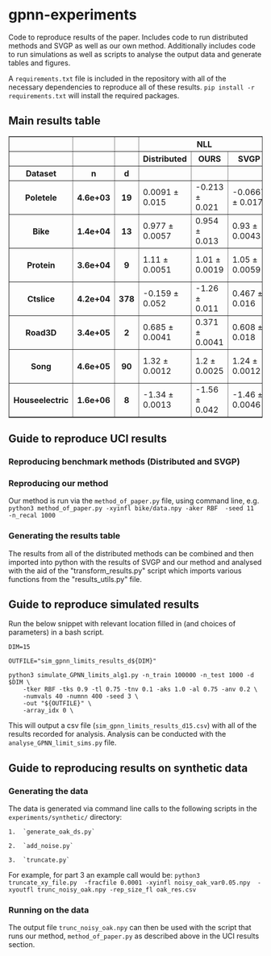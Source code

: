 # gpnn-experiments
Code to reproduce results of the paper. Includes code to run distributed methods and SVGP as well as our own method. Additionally includes code to run simulations as well as scripts to analyse the output data and generate tables and figures.

A `requirements.txt` file is included in the repository with all of the necessary dependencies to reproduce all of these results.
`pip install -r requirements.txt` will install the required packages.

## Main results table
<table border="1" class="dataframe">  <thead>    <tr>      <th></th>      <th></th>      <th></th>      <th colspan="3" halign="left">NLL</th>      <th colspan="3" halign="left">RMSE</th>    </tr>    <tr>      <th></th>      <th></th>      <th></th>      <th>Distributed</th>      <th>OURS</th>      <th>SVGP</th>      <th>Distributed</th>      <th>OURS</th>      <th>SVGP</th>    </tr>    <tr>      <th>Dataset</th>      <th>n</th>      <th>d</th>      <th></th>      <th></th>      <th></th>      <th></th>      <th></th>      <th></th>    </tr>  </thead>  <tbody>    <tr>      <th>Poletele</th>      <th>4.6e+03</th>      <th>19</th>      <td>0.0091 ± 0.015</td>      <td>-0.213 ± 0.021</td>      <td>-0.0667 ± 0.017</td>      <td>0.241 ± 0.0033</td>      <td>0.195 ± 0.0046</td>      <td>0.226 ± 0.0059</td>    </tr>    <tr>      <th>Bike</th>      <th>1.4e+04</th>      <th>13</th>      <td>0.977 ± 0.0057</td>      <td>0.954 ± 0.013</td>      <td>0.93 ± 0.0043</td>      <td>0.634 ± 0.004</td>      <td>0.625 ± 0.0078</td>      <td>0.606 ± 0.0033</td>    </tr>    <tr>      <th>Protein</th>      <th>3.6e+04</th>      <th>9</th>      <td>1.11 ± 0.0051</td>      <td>1.01 ± 0.0019</td>      <td>1.05 ± 0.0059</td>      <td>0.733 ± 0.0038</td>      <td>0.666 ± 0.0017</td>      <td>0.688 ± 0.0043</td>    </tr>    <tr>      <th>Ctslice</th>      <th>4.2e+04</th>      <th>378</th>      <td>-0.159 ± 0.052</td>      <td>-1.26 ± 0.011</td>      <td>0.467 ± 0.016</td>      <td>0.237 ± 0.012</td>      <td>0.132 ± 0.0007</td>      <td>0.384 ± 0.0064</td>    </tr>    <tr>      <th>Road3D</th>      <th>3.4e+05</th>      <th>2</th>      <td>0.685 ± 0.0041</td>      <td>0.371 ± 0.0041</td>      <td>0.608 ± 0.018</td>      <td>0.478 ± 0.0023</td>      <td>0.351 ± 0.0014</td>      <td>0.443 ± 0.008</td>    </tr>    <tr>      <th>Song</th>      <th>4.6e+05</th>      <th>90</th>      <td>1.32 ± 0.0012</td>      <td>1.2 ± 0.0025</td>      <td>1.24 ± 0.0012</td>      <td>0.851 ± 6.7e-05</td>      <td>0.801 ± 0.0025</td>      <td>0.834 ± 0.0011</td>    </tr>    <tr>      <th>Houseelectric</th>      <th>1.6e+06</th>      <th>8</th>      <td>-1.34 ± 0.0013</td>      <td>-1.56 ± 0.042</td>      <td>-1.46 ± 0.0046</td>      <td>0.0626 ± 5.2e-05</td>      <td>0.0506 ± 0.0021</td>      <td>0.0566 ± 0.00011</td>    </tr>  </tbody></table>

## Guide to reproduce UCI results
### Reproducing benchmark methods (Distributed and SVGP)

### Reproducing our method
Our method is run via the `method_of_paper.py` file, using command line, e.g.
`python3 method_of_paper.py -xyinfl bike/data.npy -aker RBF  -seed 11   -n_recal 1000`

### Generating the results table
The results from all of the distributed methods can be combined and then imported into python with the results of SVGP and our method and analysed with the aid of the "transform_results.py" script which imports various functions from the "results_utils.py" file.

## Guide to reproduce simulated results
Run the below snippet with relevant location filled in (and choices of parameters) in a bash script.
```
DIM=15

OUTFILE="sim_gpnn_limits_results_d${DIM}"

python3 simulate_GPNN_limits_alg1.py -n_train 100000 -n_test 1000 -d $DIM \
    -tker RBF -tks 0.9 -tl 0.75 -tnv 0.1 -aks 1.0 -al 0.75 -anv 0.2 \
    -numvals 40 -numnn 400 -seed 3 \
    -out "${OUTFILE}" \
    -array_idx 0 \
```

This will output a csv file (`sim_gpnn_limits_results_d15.csv`) with all of the results recorded for analysis. Analysis can be conducted with the `analyse_GPNN_limit_sims.py` file.

## Guide to reproducing results on synthetic data

### Generating the data
The data is generated via command line calls to the following scripts in the `experiments/synthetic/` directory:

    1.  `generate_oak_ds.py`
    
    2.  `add_noise.py`
    
    3.  `truncate.py`
    
    
For example, for part 3 an example call would be:
`python3  truncate_xy_file.py  -fracfile 0.0001 -xyinfl noisy_oak_var0.05.npy  -xyoutfl trunc_noisy_oak.npy -rep_size_fl oak_res.csv`

### Running on the data
The output file `trunc_noisy_oak.npy` can then be used with the script that runs our method, `method_of_paper.py` as described above in the UCI results section.
